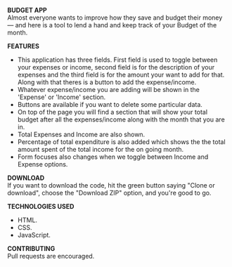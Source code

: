 **BUDGET APP**  
Almost everyone wants to improve how they save and budget their money — and here is a tool to lend a hand and keep track of your Budget of the month.

**FEATURES**  
- This application has three fields. First field is used to toggle between your expenses or income, second field is for the description of your expenses and the third field is for the amount your want to add for that. Along with that theres is a button to add the expense/income.
- Whatever expense/income you are adding will be shown in the 'Expense' or 'Income' section.
- Buttons are available if you want to delete some particular data.
- On top of the page you will find a section that will show your total budget after all the expenses/income along with the month that you are in.
- Total Expenses and Income are also shown.
- Percentage of total expenditure is also added which shows the the total amount spent of the total income for the on going month.
- Form focuses also changes when we toggle between Income and Expense options.


**DOWNLOAD**  
If you want to download the code, hit the green button saying "Clone or download", choose the "Download ZIP" option, and you're good to go.

**TECHNOLOGIES USED**  
- HTML.  
- CSS. 
- JavaScript.  

**CONTRIBUTING**  
Pull requests are encouraged.





